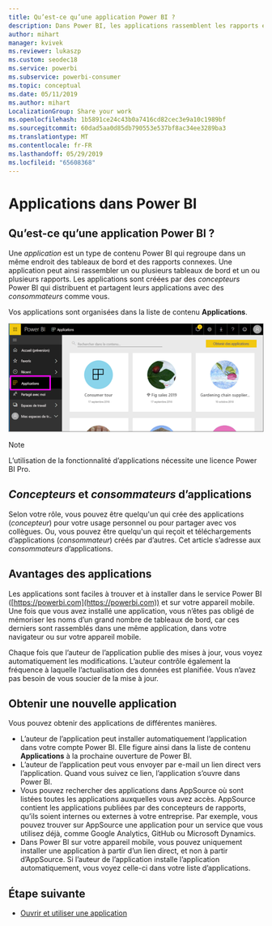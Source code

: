 ```yaml
---
title: Qu’est-ce qu’une application Power BI ?
description: Dans Power BI, les applications rassemblent les rapports et tableaux de bord associés dans un même emplacement.
author: mihart
manager: kvivek
ms.reviewer: lukaszp
ms.custom: seodec18
ms.service: powerbi
ms.subservice: powerbi-consumer
ms.topic: conceptual
ms.date: 05/11/2019
ms.author: mihart
LocalizationGroup: Share your work
ms.openlocfilehash: 1b5891ce24c43b0a7416cd82cec3e9a10c1989bf
ms.sourcegitcommit: 60dad5aa0d85db790553e537bf8ac34ee3289ba3
ms.translationtype: MT
ms.contentlocale: fr-FR
ms.lasthandoff: 05/29/2019
ms.locfileid: "65608368"
---
```

# <a name="apps-in-power-bi"></a>Applications dans Power BI
## <a name="what-is-a-power-bi-app"></a>Qu’est-ce qu’une application Power BI ?
Une *application* est un type de contenu Power BI qui regroupe dans un même endroit des tableaux de bord et des rapports connexes. Une application peut ainsi rassembler un ou plusieurs tableaux de bord et un ou plusieurs rapports. Les applications sont créées par des *concepteurs* Power BI qui distribuent et partagent leurs applications avec des *consommateurs* comme vous. 

Vos applications sont organisées dans la liste de contenu **Applications**.

![Applications dans Power BI](./media/end-user-apps/power-bi-apps-nav.png)

> [!NOTE]
> L’utilisation de la fonctionnalité d’applications nécessite une licence Power BI Pro. <!-- add link to how to figure out your license -->

## <a name="app-designers-and-app-consumers"></a>***Concepteurs*** et ***consommateurs*** d’applications
Selon votre rôle, vous pouvez être quelqu'un qui crée des applications (*concepteur*) pour votre usage personnel ou pour partager avec vos collègues. Ou, vous pouvez être quelqu'un qui reçoit et téléchargements d’applications (*consommateur*) créés par d’autres. Cet article s’adresse aux *consommateurs* d’applications.

## <a name="advantages-of-apps"></a>Avantages des applications
Les applications sont faciles à trouver et à installer dans le service Power BI ([https://powerbi.com](https://powerbi.com)) et sur votre appareil mobile. Une fois que vous avez installé une application, vous n’êtes pas obligé de mémoriser les noms d’un grand nombre de tableaux de bord, car ces derniers sont rassemblés dans une même application, dans votre navigateur ou sur votre appareil mobile.

Chaque fois que l’auteur de l’application publie des mises à jour, vous voyez automatiquement les modifications. L’auteur contrôle également la fréquence à laquelle l’actualisation des données est planifiée. Vous n’avez pas besoin de vous soucier de la mise à jour. 

<!-- add conceptual art -->
## <a name="get-a-new-app"></a>Obtenir une nouvelle application
Vous pouvez obtenir des applications de différentes manières. 
- L’auteur de l’application peut installer automatiquement l’application dans votre compte Power BI. Elle figure ainsi dans la liste de contenu **Applications** à la prochaine ouverture de Power BI. 
- L’auteur de l’application peut vous envoyer par e-mail un lien direct vers l’application. Quand vous suivez ce lien, l’application s’ouvre dans Power BI.
- Vous pouvez rechercher des applications dans AppSource où sont listées toutes les applications auxquelles vous avez accès. AppSource contient les applications publiées par des concepteurs de rapports, qu’ils soient internes ou externes à votre entreprise. Par exemple, vous pouvez trouver sur AppSource une application pour un service que vous utilisez déjà, comme Google Analytics, GitHub ou Microsoft Dynamics. 
- Dans Power BI sur votre appareil mobile, vous pouvez uniquement installer une application à partir d’un lien direct, et non à partir d’AppSource. Si l’auteur de l’application installe l’application automatiquement, vous voyez celle-ci dans votre liste d’applications.


## <a name="next-step"></a>Étape suivante
* [Ouvrir et utiliser une application](end-user-app-view.md)

